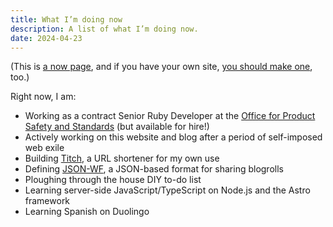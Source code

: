 ```yaml
---
title: What I’m doing now
description: A list of what I’m doing now.
date: 2024-04-23
---
```


<aside class="text-sm italic">

(This is [a now page](https://nownownow.com/about), and if you have your own site, [you should make one](https://nownownow.com/about), too.)

</aside>

Right now, I am:

* Working as a contract Senior Ruby Developer at the [Office for Product Safety and Standards](https://www.gov.uk/government/organisations/office-for-product-safety-and-standards) (but available for hire!)
* Actively working on this website and blog after a period of self-imposed web exile
* Building [Titch](https://github.com/rubenarakelyan/titch), a URL shortener for my own use
* Defining [JSON-WF](https://www.json-wf.org.uk), a JSON-based format for sharing blogrolls
* Ploughing through the house DIY to-do list
* Learning server-side JavaScript/TypeScript on Node.js and the Astro framework
* Learning Spanish on Duolingo
